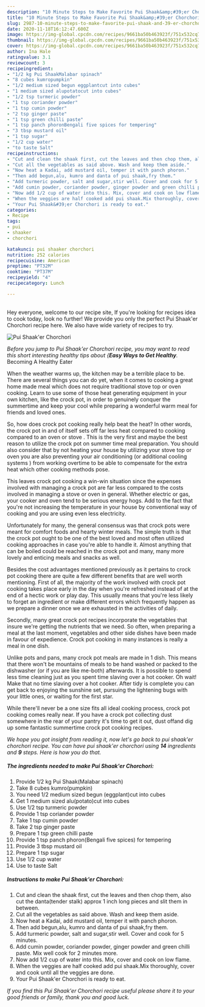```yaml
---
description: "10 Minute Steps to Make Favorite Pui Shaak&amp;#39;er Chorchori"
title: "10 Minute Steps to Make Favorite Pui Shaak&amp;#39;er Chorchori"
slug: 2987-10-minute-steps-to-make-favorite-pui-shaak-and-39-er-chorchori
date: 2020-11-18T16:12:47.600Z
image: https://img-global.cpcdn.com/recipes/9661ba50b463923f/751x532cq70/pui-shaaker-chorchori-recipe-main-photo.jpg
thumbnail: https://img-global.cpcdn.com/recipes/9661ba50b463923f/751x532cq70/pui-shaaker-chorchori-recipe-main-photo.jpg
cover: https://img-global.cpcdn.com/recipes/9661ba50b463923f/751x532cq70/pui-shaaker-chorchori-recipe-main-photo.jpg
author: Ina Hale
ratingvalue: 3.1
reviewcount: 3
recipeingredient:
- "1/2 kg Pui ShaakMalabar spinach"
- "8 cubes kumropumpkin"
- "1/2 medium sized begun eggplantcut into cubes"
- "1 medium sized alupotatocut into cubes"
- "1/2 tsp turmeric powder"
- "1 tsp coriander powder"
- "1 tsp cumin powder"
- "2 tsp ginger paste"
- "1 tsp green chilli paste"
- "1 tsp panch phoronBengali five spices for tempering"
- "3 tbsp mustard oil"
- "1 tsp sugar"
- "1/2 cup water"
- "to taste Salt"
recipeinstructions:
- "Cut and clean the shaak first, cut the leaves and then chop them, also cut the danta(tender stalk) approx 1 inch long pieces and slit them in between."
- "Cut all the vegetables as said above. Wash and keep them aside."
- "Now heat a Kadai, add mustard oil, temper it with panch phoron."
- "Then add begun,alu, kumro and danta of pui shaak,fry them."
- "Add turmeric powder, salt and sugar,stir well. Cover and cook for 5 minutes."
- "Add cumin powder, coriander powder, ginger powder and green chilli paste. Mix well cook for 2 minutes more."
- "Now add 1/2 cup of water into this. Mix, cover and cook on low flame."
- "When the veggies are half cooked add pui shaak.Mix thoroughly, cover and cook until all the veggies are done."
- "Your Pui Shaak&#39;er Chorchori is ready to eat."
categories:
- Recipe
tags:
- pui
- shaaker
- chorchori

katakunci: pui shaaker chorchori 
nutrition: 252 calories
recipecuisine: American
preptime: "PT32M"
cooktime: "PT37M"
recipeyield: "4"
recipecategory: Lunch

---
```

<br>
Hey everyone, welcome to our recipe site, If you're looking for recipes idea to cook today, look no further! We provide you only the perfect Pui Shaak&#39;er Chorchori recipe here. We also have wide variety of recipes to try.
<br>


![Pui Shaak&#39;er Chorchori](https://img-global.cpcdn.com/recipes/9661ba50b463923f/751x532cq70/pui-shaaker-chorchori-recipe-main-photo.jpg)

<i>Before you jump to Pui Shaak&#39;er Chorchori recipe, you may want to read this short interesting healthy tips about {<strong>Easy Ways to Get Healthy</strong>.</i>
Becoming A Healthy Eater


When the weather warms up, the kitchen may be a terrible place to be. There are several things you can do yet, when it comes to cooking a great home made meal which does not require traditional stove top or oven cooking. Learn to use some of those heat generating equipment in your own kitchen, like the crock pot, in order to genuinely conquer the summertime and keep your cool while preparing a wonderful warm meal for friends and loved ones.

So, how does crock pot cooking really help beat the heat? In other words, the crock pot in and of itself sets off far less heat compared to cooking compared to an oven or stove . This is the very first and maybe the best reason to utilize the crock pot on summer time meal preparation. You should also consider that by not heating your house by utilizing your stove top or oven you are also preventing your air conditioning (or additional cooling systems ) from working overtime to be able to compensate for the extra heat which other cooking methods pose.

This leaves crock pot cooking a win-win situation since the expenses involved with managing a crock pot are far less compared to the costs involved in managing a stove or oven in general. Whether electric or gas, your cooker and oven tend to be serious energy hogs. Add to the fact that you're not increasing the temperature in your house by conventional way of cooking and you are using even less electricity.

Unfortunately for many, the general consensus was that crock pots were meant for comfort foods and hearty winter meals.  The simple truth is that the crock pot ought to be one of the best loved and most often utilized cooking approaches in case you're able to handle it.  Almost anything that can be boiled could be reached in the crock pot and many, many more lovely and enticing meals and snacks as well.



Besides the cost advantages mentioned previously as it pertains to crock pot cooking there are quite a few different benefits that are well worth mentioning. First of all, the majority of the work involved with crock pot cooking takes place early in the day when you're refreshed instead of at the end of a hectic work or play day. This usually means that you're less likely to forget an ingredient or make different errors which frequently happen as we prepare a dinner once we are exhausted in the activities of daily.

Secondly, many great crock pot recipes incorporate the vegetables that insure we're getting the nutrients that we need. So often, when preparing a meal at the last moment, vegetables and other side dishes have been made in favour of expedience. Crock pot cooking in many instances is really a meal in one dish.

 Unlike pots and pans, many crock pot meals are made in 1 dish. This means that there won't be mountains of meals to be hand washed or packed to the dishwasher (or if you are like me-both) afterwards. It is possible to spend less time cleaning just as you spent time slaving over a hot cooker. Oh wait! Make that no time slaving over a hot cooker. After tidy is complete you can get back to enjoying the sunshine set, pursuing the lightening bugs with your little ones, or waiting for the first star.

While there'll never be a one size fits all ideal cooking process, crock pot cooking comes really near. If you have a crock pot collecting dust somewhere in the rear of your pantry it's time to get it out, dust offand dig up some fantastic summertime crock pot cooking recipes.


<i>We hope you got insight from reading it, now let's go back to pui shaak&#39;er chorchori recipe. You can have pui shaak&#39;er chorchori using <strong>14</strong> ingredients and <strong>9</strong> steps. Here is how you do that.
</i>

##### The ingredients needed to make Pui Shaak&#39;er Chorchori:

1. Provide 1/2 kg Pui Shaak(Malabar spinach)
1. Take 8 cubes kumro(pumpkin)
1. You need 1/2 medium sized begun (eggplant)cut into cubes
1. Get 1 medium sized alu(potato)cut into cubes
1. Use 1/2 tsp turmeric powder
1. Provide 1 tsp coriander powder
1. Take 1 tsp cumin powder
1. Take 2 tsp ginger paste
1. Prepare 1 tsp green chilli paste
1. Provide 1 tsp panch phoron(Bengali five spices) for tempering
1. Provide 3 tbsp mustard oil
1. Prepare 1 tsp sugar
1. Use 1/2 cup water
1. Use to taste Salt


##### Instructions to make Pui Shaak&#39;er Chorchori:

1. Cut and clean the shaak first, cut the leaves and then chop them, also cut the danta(tender stalk) approx 1 inch long pieces and slit them in between.
1. Cut all the vegetables as said above. Wash and keep them aside.
1. Now heat a Kadai, add mustard oil, temper it with panch phoron.
1. Then add begun,alu, kumro and danta of pui shaak,fry them.
1. Add turmeric powder, salt and sugar,stir well. Cover and cook for 5 minutes.
1. Add cumin powder, coriander powder, ginger powder and green chilli paste. Mix well cook for 2 minutes more.
1. Now add 1/2 cup of water into this. Mix, cover and cook on low flame.
1. When the veggies are half cooked add pui shaak.Mix thoroughly, cover and cook until all the veggies are done.
1. Your Pui Shaak&#39;er Chorchori is ready to eat.




<i>If you find this Pui Shaak&#39;er Chorchori recipe useful please share it to your good friends or family, thank you and good luck.</i>

